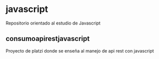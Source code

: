 # javascript
Repositorio orientado al estudio de Javascript

## consumoapirestjavascript
Proyecto de platzi donde se enseña al manejo de api rest con javascript
